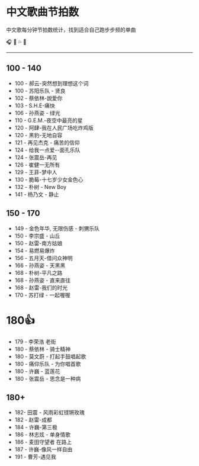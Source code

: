 # 中文歌曲节拍数

中文歌每分钟节拍数统计，找到适合自己跑步步频的单曲

🎧 🏃 💦 🎵

---

## 100 - 140

- 100 - 郝云-突然想到理想这个词
- 100 - 苏阳乐队 - 贤良
- 102 - 蔡依林-說愛你
- 103 - S.H.E-痛快
- 106 - 孙燕姿 - 绿光
- 110 - G.E.M.-夜空中最亮的星
- 120 - 阿肆-我在人民广场吃炸鸡版
- 120 - 黑豹-无地自容
- 121 - 再见杰克 - 痛苦的信仰
- 124 - 给我一点爱--面孔乐队
- 124 - 张震岳-再见
- 126 - 崔健一无所有
- 129 - 王菲-梦中人
- 130 - 脆莓-十七岁少女金色心
- 132 - 朴树 - New Boy
- 141 - 杨乃文 - 静止

## 150 - 170

- 149 - 金色年华, 无限伤感 - 刺猬乐队
- 150 - 李宗盛 - 山丘
- 150 - 赵雷-南方姑娘
- 154 - 易燃易爆炸
- 156 - 五月天-借问众神明
- 166 - 孙燕姿 - 天黑黑
- 168 - 朴树-平凡之路
- 168 - 孙燕姿 - 直来直往
- 168 - 赵雷-我们的时光
- 170 - 苏打绿 - 一起喔喔

# 180👍

- 179 - 李荣浩 老街
- 180 - 蔡依林 - 骑士精神
- 180 - 莫文蔚 - 打起手鼓唱起歌
- 180 - 痛仰乐队 - 为你唱首歌 
- 180 - 许巍 - 蓝莲花
- 180 - 张震岳 - 思念是一种病

## 180+

- 182- 田震 - 风雨彩虹铿锵玫瑰
- 182 - 赵雷-成都
- 184 - 许巍-第三极
- 186 - 林志炫 - 单身情歌
- 186 - 麦田守望者 在路上
- 187 - 许巍-像风一样自由
- 191 - 曹芳-遇见我